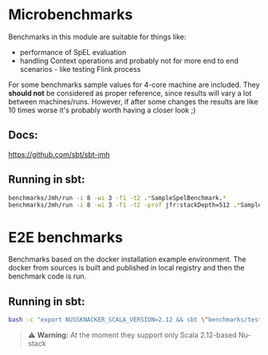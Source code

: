 # Microbenchmarks
Benchmarks in this module are suitable for things like:
- performance of SpEL evaluation
- handling Context operations
and probably not for more end to end scenarios - like testing Flink process

For some benchmarks sample values for 4-core machine are included. They **should not** be considered
as proper reference, since results will vary a lot between machines/runs. However, if after some changes
the results are like 10 times worse it's probably worth having a closer look ;)

## Docs:
https://github.com/sbt/sbt-jmh

## Running in sbt:
```bash
benchmarks/Jmh/run -i 8 -wi 3 -f1 -t2 .*SampleSpelBenchmark.*
benchmarks/Jmh/run -i 8 -wi 3 -f1 -t2 -prof jfr:stackDepth=512 .*SampleSpelBenchmark.*
```

# E2E benchmarks
Benchmarks based on the docker installation example environment. 
The docker from sources is built and published in local registry and then the benchmark code is run.

## Running in sbt:
```bash
bash -c "export NUSSKNACKER_SCALA_VERSION=2.12 && sbt \"benchmarks/test:runMain pl.touk.nussknacker.engine.benchmarks.e2e.FlinkSteamingScenarioBenchmark 10000000\""
```

> :warning: **Warning:** At the moment they support only Scala 2.12-based Nu-stack
